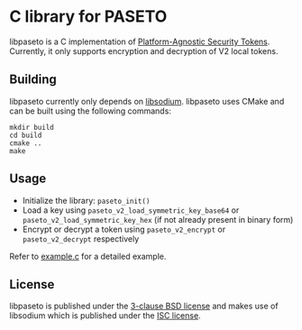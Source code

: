 # C library for PASETO
libpaseto is a C implementation of [Platform-Agnostic Security Tokens](https://github.com/paragonie/paseto). Currently, it only supports encryption and decryption of V2 local tokens.

## Building
libpaseto currently only depends on [libsodium](https://libsodium.org/). libpaseto uses CMake and can be built using the following commands:

```
mkdir build
cd build
cmake ..
make
```

## Usage
- Initialize the library: `paseto_init()`
- Load a key using `paseto_v2_load_symmetric_key_base64` or `paseto_v2_load_symmetric_key_hex` (if not already present in binary form)
- Encrypt or decrypt a token using `paseto_v2_encrypt` or `paseto_v2_decrypt` respectively

Refer to [example.c](example.c) for a detailed example.

## License
libpaseto is published under the [3-clause BSD license](LICENSE) and makes use of libsodium which is published under the [ISC license](libsodium.LICENSE).
